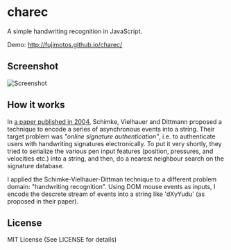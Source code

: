 charec
======

A simple handwriting recognition in JavaScript.

Demo: http://fujimotos.github.io/charec/

Screenshot
----------

![Screenshot](http://fujimotos.github.io/charec/img/charec_screencast.gif)


How it works
------------

In [a paper published in 2004](https://scholar.google.com/scholar?cluster=2366365863084429505), Schimke, Vielhauer and Dittmann proposed a technique to encode a series of asynchronous events into a string. Their target problem was *"online signature authentication"*, i.e. to authenticate users with handwriting signatures electronically. To put it very shortly, they tried to serialize the various pen input features (position, pressures, and velocities etc.) into a string, and then, do a nearest neighbour search on the signature database.

I applied the Schimke-Vielhauer-Dittman technique to a different problem domain: "handwriting recognition". Using DOM mouse events as inputs, I encode the descrete stream of events into a string like 'dXyYudu' (as proposed in their paper).

License
-------

MIT License (See LICENSE for details)
